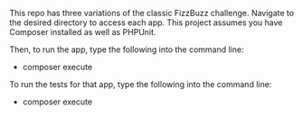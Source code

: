 This repo has three variations of the classic FizzBuzz challenge. Navigate to the desired directory to access each app.
This project assumes you have Composer installed as well as PHPUnit.

Then, to run the app, type the following into the command line:
- composer execute

To run the tests for that app, type the following into the command line:
- composer execute